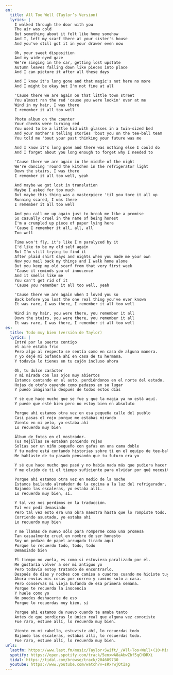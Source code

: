 ```yaml
---
en:
  title: All Too Well (Taylor’s Version)
  lyrics: |
    I walked through the door with you
    The air was cold
    But something about it felt like home somehow
    And I, left my scarf there at your sister's house
    And you've still got it in your drawer even now

    Oh, your sweet disposition
    And my wide-eyed gaze
    We're singing in the car, getting lost upstate
    Autumn leaves falling down like pieces into place
    And I can picture it after all these days

    And I know it's long gone and that magic's not here no more
    And I might be okay but I'm not fine at all

    'Cause there we are again on that little town street
    You almost ran the red 'cause you were lookin' over at me
    Wind in my hair, I was there
    I remember it all too well

    Photo album on the counter
    Your cheeks were turning red
    You used to be a little kid with glasses in a twin-sized bed
    And your mother's telling stories 'bout you on the tee-ball team
    You told me 'bout your past thinking your future was me

    And I know it's long gone and there was nothing else I could do
    And I forget about you long enough to forget why I needed to

    'Cause there we are again in the middle of the night
    We're dancing 'round the kitchen in the refrigerator light
    Down the stairs, I was there
    I remember it all too well, yeah

    And maybe we got lost in translation
    Maybe I asked for too much
    But maybe this thing was a masterpiece 'til you tore it all up
    Running scared, I was there
    I remember it all too well

    And you call me up again just to break me like a promise
    So casually cruel in the name of being honest
    I'm a crumpled up piece of paper lying here
    'Cause I remember it all, all, all
    Too well

    Time won't fly, it's like I'm paralyzed by it
    I'd like to be my old self again
    But I'm still trying to find it
    After plaid shirt days and nights when you made me your own
    Now you mail back my things and I walk home alone
    But you keep my old scarf from that very first week
    'Cause it reminds you of innocence
    And it smells like me
    You can't get rid of it
    'Cause you remember it all too well, yeah

    'Cause there we are again when I loved you so
    Back before you lost the one real thing you've ever known
    It was rare, I was there, I remember it all too well

    Wind in my hair, you were there, you remember it all
    Down the stairs, you were there, you remember it all
    It was rare, I was there, I remember it all too well
es:
  title: Todo muy bien (versión de Taylor)
  lyrics: |
    Entré por la puerta contigo
    el aire estaba frio
    Pero algo al respecto se sentía como en casa de alguna manera.
    Y yo dejé mi bufanda ahí en casa de tu hermana.
    Y todavía lo tienes en tu cajón incluso ahora

    Oh, tu dulce carácter
    Y mi mirada con los ojos muy abiertos
    Estamos cantando en el auto, perdiéndonos en el norte del estado.
    Hojas de otoño cayendo como pedazos en su lugar
    Y puedo imaginarlo después de todos estos días

    Y sé que hace mucho que se fue y que la magia ya no está aquí.
    Y puede que esté bien pero no estoy bien en absoluto

    Porque ahí estamos otra vez en esa pequeña calle del pueblo
    Casi pasas el rojo porque me estabas mirando
    Viento en mi pelo, yo estaba ahí
    Lo recuerdo muy bien

    Álbum de fotos en el mostrador.
    Tus mejillas se estaban poniendo rojas
    Solías ser un niño pequeño con gafas en una cama doble
    Y tu madre está contando historias sobre ti en el equipo de tee-ball
    Me hablaste de tu pasado pensando que tu futuro era yo

    Y sé que hace mucho que pasó y no había nada más que pudiera hacer
    Y me olvido de ti el tiempo suficiente para olvidar por qué necesitaba hacerlo.

    Porque ahí estamos otra vez en medio de la noche
    Estamos bailando alrededor de la cocina a la luz del refrigerador.
    Bajando las escaleras, yo estaba allí.
    Lo recuerdo muy bien, sí.

    Y tal vez nos perdimos en la traducción.
    Tal vez pedí demasiado
    Pero tal vez esto era una obra maestra hasta que lo rompiste todo.
    Corriendo asustado, yo estaba ahí
    Lo recuerdo muy bien

    Y me llamas de nuevo sólo para romperme como una promesa
    Tan casualmente cruel en nombre de ser honesto
    Soy un pedazo de papel arrugado tirado aquí
    Porque lo recuerdo todo, todo, todo
    Demasiado bien

    El tiempo no vuela, es como si estuviera paralizado por él.
    Me gustaría volver a ser mi antiguo yo
    Pero todavía estoy tratando de encontrarlo.
    Después de días y noches con camisa a cuadros cuando me hiciste tuyo
    Ahora envías mis cosas por correo y camino solo a casa.
    Pero conservas mi vieja bufanda de esa primera semana.
    Porque te recuerda la inocencia
    Y huele como yo
    No puedes deshacerte de eso
    Porque lo recuerdas muy bien, sí

    Porque ahí estamos de nuevo cuando te amaba tanto
    Antes de que perdieras lo único real que alguna vez conociste
    Fue raro, estuve allí, lo recuerdo muy bien.

    Viento en mi cabello, estuviste ahí, lo recuerdas todo
    Bajando las escaleras, estabas allí, lo recuerdas todo.
    Fue raro, estuve allí, lo recuerdo muy bien.
urls:
  lastfm: https://www.last.fm/music/Taylor+Swift/_/All+Too+Well+(10+Minute+Version)+(Taylor%27s+Version)+(From+the+Vault)
  spotify: https://open.spotify.com/track/5enxwA8aAbwZbf5qCHORXi
  tidal: https://tidal.com/browse/track/204609730
  youtube: https://www.youtube.com/watch?v=sRxrwjOtIag
---
```

